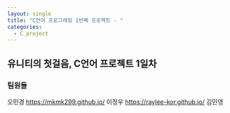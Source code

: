 ```yaml
---
layout: single
title: "C언어 프로그래밍 1번째 프로젝트 - "
categories:
  - C_project
---
```


## 유니티의 첫걸음, C언어 프로젝트 1일차

### 팀원들
오민경 https://mkmk299.github.io/
이정우 https://raylee-kor.github.io/
김민영 
